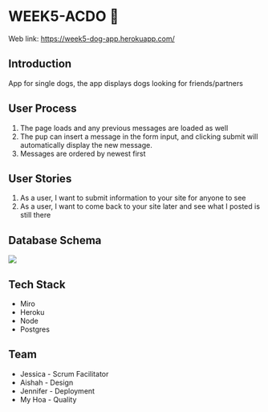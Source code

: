 # WEEK5-ACDO :dog:
Web link: https://week5-dog-app.herokuapp.com/

## Introduction
App for single dogs, the app displays dogs looking for friends/partners

## User Process
1. The page loads and any previous messages are loaded as well
2. The pup can insert a message in the form input, and clicking submit will automatically display the new message.
3. Messages are ordered by newest first

## User Stories
1. As a user, I want to submit information to your site for anyone to see 
2. As a user, I want to come back to your site later and see what I posted is still there

## Database Schema
![](https://user-images.githubusercontent.com/59407030/90230786-fc7bbf00-de11-11ea-8141-0aa1f2c97cce.png)

## Tech Stack
* Miro
* Heroku
* Node
* Postgres

## Team
* Jessica - Scrum Facilitator
* Aishah - Design
* Jennifer - Deployment
* My Hoa - Quality

